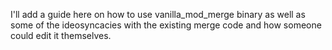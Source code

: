 I'll add a guide here on how to use vanilla_mod_merge binary as well as some of the ideosyncacies with the existing merge code and how someone could edit it themselves.